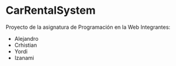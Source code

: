 # CarRentalSystem
Proyecto de la asignatura de Programación en la Web
Integrantes:
- Alejandro
- Crhistian
- Yordi
- Izanami